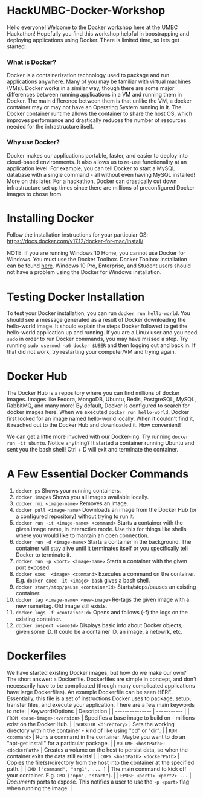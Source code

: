 # HackUMBC-Docker-Workshop

Hello everyone! Welcome to the Docker workshop here at the UMBC Hackathon! Hopefully you find this workshop helpful in boostrapping and deploying applications using Docker. There is limited time, so lets get started:

### What is Docker?
Docker is a containerization technology used to package and run applications anywhere. Many of you may be familiar with virtual machines (VMs). Docker works in a similar way, though there are some major differences between running applications in a VM and running them in Docker. The main difference between them is that unlike the VM, a docker container may or may not have an Operating System running in it. The Docker container runtime allows the container to share the host OS, which improves performance and drastically reduces the number of resources needed for the infrastructure itself.

### Why use Docker?
Docker makes our applications portable, faster, and easier to deploy into cloud-based environments. It also allows us to re-use functionality at an application level. For example, you can tell Docker to start a MySQL database with a single command - all without even having MySQL installed! More on this later. For a hackathon, Docker can drastically cut down infrastructure set up times since there are millions of preconfigured Docker images to chose from. 

# Installing Docker
Follow the installation instructions for your particular OS: https://docs.docker.com/v17.12/docker-for-mac/install/

NOTE: If you are running Windows 10 Home, you cannot use Docker for Windows. You must use the Docker Toolbox. Docker Toolbox installation can be found [here](https://docs.docker.com/v17.12/toolbox/toolbox_install_windows/). Windows 10 Pro, Enterprise, and Student users should not have a problem using the Docker for Windows installation.

# Testing Docker Installation
To test your Docker installation, you can run `docker run hello-world`. You should see a message generated as a result of Docker downloading the hello-world image. It should explain the steps Docker followed to get the hello-world application up and running. If you are a Linux user and you need `sudo` in order to run Docker commands, you may have missed a step. Try running `sudo usermod -aG docker $USER` and then logging out and back in. If that did not work, try restarting your computer/VM and trying again. 

# Docker Hub
The Docker Hub is a repository where you can find millions of docker images. Images like Fedora, MongoDB, Ubuntu, Redis, PostgreSQL, MySQL, RabbitMQ, and many more! By default, Docker is configured to search for docker images here. When we executed `docker run hello-world`, Docker first looked for an image named hello-world locally. When it couldn't find it, it reached out to the Docker Hub and downloaded it. How convenient!

We can get a little more involved with our Docker-ing: Try running `docker run -it ubuntu`. Notice anything? It started a container running Ubuntu and sent you the bash shell! Ctrl + D will exit and terminate the container. 

# A Few Essential Docker Commands
1. `docker ps`                             Shows your running containers.
1. `docker images`                         Shows you all images available locally.
1. `docker rmi <image-name>`               Removes an image.
1. `docker pull <image-name>`              Downloads an image from the Docker Hub (or a configured repository) without trying to run it.
1. `docker run -it <image-name> <command>` Starts a container with the given image name, in interactive mode. Use this for things like shells where you would like to mantain an open connection.
1. `docker run -d <image-name>`            Starts a container in the background. The container will stay alive until it terminates itself or you specifically tell Docker to terminate it.
1. `docker run -p <port> <image-name>`     Starts a container with the given port exposed.
1. `docker exec  <image> <command>`        Executes a command on the container. E.g. `docker exec -it <image> bash` gives a bash shell.
1. `docker start/stop/pause <containerId>` Starts/stops/pauses an existing container.
1. `docker tag <image-name> <new-image>`   Re-tags the given image with a new name/tag. Old image still exists.
1. `docker logs -f <containerId>`          Opens and follows (-f) the logs on the existing container.
1. `docker inspect <someId>`               Displays basic info about Docker objects, given some ID. It could be a container ID, an image, a netowrk, etc. 

# Dockerfiles
We have started existing Docker images, but how do we make our own? The short answer: a Dockerfile. Dockerfiles are simple in concept, and don't necessarily have to be complicated (though many complicated applications have large Dockerfiles). An example Dockerfile can be seen HERE. Essentially, this file is a set of instructions Docker uses to package, setup, transfer files, and execute your application. There are a few main keywords to note:
| Keyword/Options | Description |
| --------------- | ----------- |
| `FROM <base-image>:<version>` | Specifies a base image to build on - millions exist on the Docker Hub. |
| `WORKDIR <directory>` | Sets the working directory within the container - kind of like using "cd" or "dir". |
| `RUN <command>` | Runs a command in the container. Maybe you want to do an "apt-get install" for a particular package. |
| `VOLUME <hostPath>:<dockerPath>` | Creates a volume on the host to persist data, so when the container exits the data still exists! |
| `COPY <hostPath> <dockerPath>` | Copies the file(s)/directory from the host into the container at the specified path. |
| `CMD ["command", "arg1", ... ]` | The main command to kick off your container. E.g. `CMD ["npm", "start"]`. |
| `EPOSE <port1> <port2> ...` | *Documents* ports to expose. This notifies a user to use the `-p <port>` flag when running the image. |

